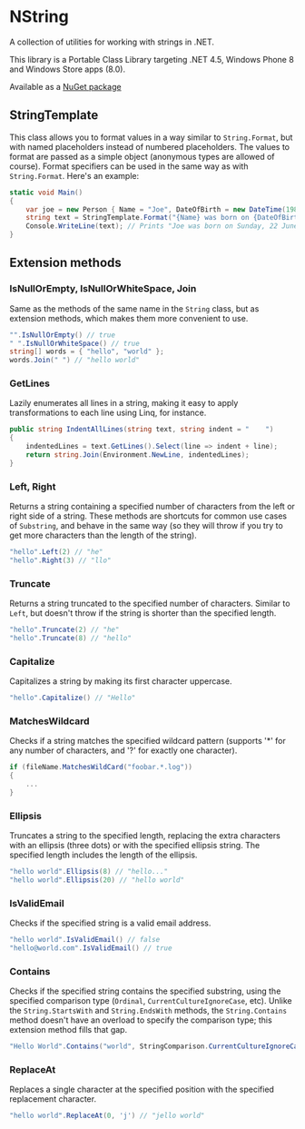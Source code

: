 # NString

A collection of utilities for working with strings in .NET.

This library is a Portable Class Library targeting .NET 4.5, Windows Phone 8 and Windows Store apps (8.0).

Available as a [NuGet package](https://www.nuget.org/packages/NString/)

## StringTemplate

This class allows you to format values in a way similar to `String.Format`, but with named placeholders instead of numbered placeholders. The values to format are passed as a simple object (anonymous types are allowed of course). Format specifiers can be used in the same way as with `String.Format`. Here's an example:

```csharp
static void Main()
{
    var joe = new Person { Name = "Joe", DateOfBirth = new DateTime(1980, 6, 22) };
    string text = StringTemplate.Format("{Name} was born on {DateOfBirth:D}", joe);
    Console.WriteLine(text); // Prints "Joe was born on Sunday, 22 June 1980"
}
```

## Extension methods

### IsNullOrEmpty, IsNullOrWhiteSpace, Join

Same as the methods of the same name in the `String` class, but as extension methods, which makes them more convenient to use.

```csharp
"".IsNullOrEmpty() // true
" ".IsNullOrWhiteSpace() // true
string[] words = { "hello", "world" };
words.Join(" ") // "hello world"
```

### GetLines

Lazily enumerates all lines in a string, making it easy to apply transformations to each line using Linq, for instance.

```csharp
public string IndentAllLines(string text, string indent = "    ")
{
    indentedLines = text.GetLines().Select(line => indent + line);
    return string.Join(Environment.NewLine, indentedLines);
}
```

### Left, Right

Returns a string containing a specified number of characters from the left or right side of a string. These methods are shortcuts for common use cases of `Substring`, and behave in the same way (so they will throw if you try to get more characters than the length of the string).

```csharp
"hello".Left(2) // "he"
"hello".Right(3) // "llo"
```

### Truncate

Returns a string truncated to the specified number of characters. Similar to `Left`, but doesn't throw if the string is shorter than the specified length.

```csharp
"hello".Truncate(2) // "he"
"hello".Truncate(8) // "hello"
```

### Capitalize

Capitalizes a string by making its first character uppercase.

```csharp
"hello".Capitalize() // "Hello"
```

### MatchesWildcard

Checks if a string matches the specified wildcard pattern (supports '*' for any number of characters, and '?' for exactly one character).

```csharp
if (fileName.MatchesWildCard("foobar.*.log"))
{
    ...
}
```

### Ellipsis

Truncates a string to the specified length, replacing the extra characters with an ellipsis (three dots) or with the specified ellipsis string.
The specified length includes the length of the ellipsis.

```csharp
"hello world".Ellipsis(8) // "hello..."
"hello world".Ellipsis(20) // "hello world"
```

### IsValidEmail

Checks if the specified string is a valid email address.

```csharp
"hello world".IsValidEmail() // false
"hello@world.com".IsValidEmail() // true
```

### Contains

Checks if the specified string contains the specified substring, using the specified comparison type (`Ordinal`, `CurrentCultureIgnoreCase`, etc).  Unlike the `String.StartsWith` and `String.EndsWith` methods, the `String.Contains` method doesn't have an overload to specify the comparison type; this extension method fills that gap.

```csharp
"Hello World".Contains("world", StringComparison.CurrentCultureIgnoreCase) // true
```

### ReplaceAt

Replaces a single character at the specified position with the specified replacement character.

```csharp
"hello world".ReplaceAt(0, 'j') // "jello world"
```
